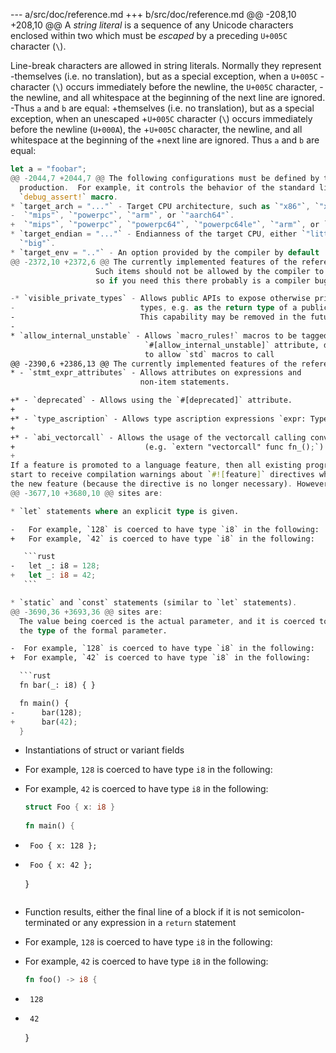 --- a/src/doc/reference.md
+++ b/src/doc/reference.md
@@ -208,10 +208,10 @@ A _string literal_ is a sequence of any Unicode characters enclosed within two
 which must be _escaped_ by a preceding `U+005C` character (`\`).
 
 Line-break characters are allowed in string literals. Normally they represent
-themselves (i.e. no translation), but as a special exception, when a `U+005C`
-character (`\`) occurs immediately before the newline, the `U+005C` character,
-the newline, and all whitespace at the beginning of the next line are ignored.
-Thus `a` and `b` are equal:
+themselves (i.e. no translation), but as a special exception, when an unescaped
+`U+005C` character (`\`) occurs immediately before the newline (`U+000A`), the
+`U+005C` character, the newline, and all whitespace at the beginning of the
+next line are ignored. Thus `a` and `b` are equal:
 
 ```rust
 let a = "foobar";
@@ -2044,7 +2044,7 @@ The following configurations must be defined by the implementation:
   production.  For example, it controls the behavior of the standard library's
   `debug_assert!` macro.
 * `target_arch = "..."` - Target CPU architecture, such as `"x86"`, `"x86_64"`
-  `"mips"`, `"powerpc"`, `"arm"`, or `"aarch64"`.
+  `"mips"`, `"powerpc"`, `"powerpc64"`, `"powerpc64le"`, `"arm"`, or `"aarch64"`.
 * `target_endian = "..."` - Endianness of the target CPU, either `"little"` or
   `"big"`.
 * `target_env = ".."` - An option provided by the compiler by default
@@ -2372,10 +2372,6 @@ The currently implemented features of the reference compiler are:
                    Such items should not be allowed by the compiler to exist,
                    so if you need this there probably is a compiler bug.
 
-* `visible_private_types` - Allows public APIs to expose otherwise private
-                            types, e.g. as the return type of a public function.
-                            This capability may be removed in the future.
-
 * `allow_internal_unstable` - Allows `macro_rules!` macros to be tagged with the
                               `#[allow_internal_unstable]` attribute, designed
                               to allow `std` macros to call
@@ -2390,6 +2386,13 @@ The currently implemented features of the reference compiler are:
 * - `stmt_expr_attributes` - Allows attributes on expressions and
                              non-item statements.
 
+* - `deprecated` - Allows using the `#[deprecated]` attribute.
+
+* - `type_ascription` - Allows type ascription expressions `expr: Type`.
+
+* - `abi_vectorcall` - Allows the usage of the vectorcall calling convention
+                             (e.g. `extern "vectorcall" func fn_();`)
+
 If a feature is promoted to a language feature, then all existing programs will
 start to receive compilation warnings about `#![feature]` directives which enabled
 the new feature (because the directive is no longer necessary). However, if a
@@ -3677,10 +3680,10 @@ sites are:
 
 * `let` statements where an explicit type is given.
 
-   For example, `128` is coerced to have type `i8` in the following:
+   For example, `42` is coerced to have type `i8` in the following:
 
    ```rust
-   let _: i8 = 128;
+   let _: i8 = 42;
    ```
 
 * `static` and `const` statements (similar to `let` statements).
@@ -3690,36 +3693,36 @@ sites are:
   The value being coerced is the actual parameter, and it is coerced to
   the type of the formal parameter.
 
-  For example, `128` is coerced to have type `i8` in the following:
+  For example, `42` is coerced to have type `i8` in the following:
 
   ```rust
   fn bar(_: i8) { }
 
   fn main() {
-      bar(128);
+      bar(42);
   }
   ```
 
 * Instantiations of struct or variant fields
 
-  For example, `128` is coerced to have type `i8` in the following:
+  For example, `42` is coerced to have type `i8` in the following:
 
   ```rust
   struct Foo { x: i8 }
 
   fn main() {
-      Foo { x: 128 };
+      Foo { x: 42 };
   }
   ```
 
 * Function results, either the final line of a block if it is not
   semicolon-terminated or any expression in a `return` statement
 
-  For example, `128` is coerced to have type `i8` in the following:
+  For example, `42` is coerced to have type `i8` in the following:
 
   ```rust
   fn foo() -> i8 {
-      128
+      42
   }
   ```
 

